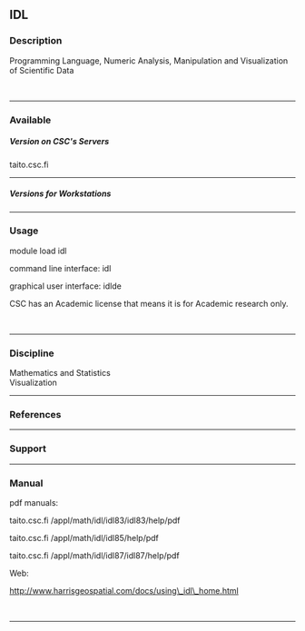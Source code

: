 ## IDL

### Description

Programming Language, Numeric Analysis, Manipulation and Visualization
of Scientific Data

 

------------------------------------------------------------------------

### Available

##### Version on CSC's Servers

taito.csc.fi

------------------------------------------------------------------------

##### Versions for Workstations

------------------------------------------------------------------------

### Usage

module load idl

command line interface: idl

graphical user interface: idlde

CSC has an Academic license that means it is for Academic research only.

 

------------------------------------------------------------------------

### Discipline

Mathematics and Statistics  
Visualization  

------------------------------------------------------------------------

### References

------------------------------------------------------------------------

### Support

------------------------------------------------------------------------

### Manual

pdf manuals:

taito.csc.fi /appl/math/idl/idl83/idl83/help/pdf

taito.csc.fi /appl/math/idl/idl85/help/pdf

taito.csc.fi /appl/math/idl/idl87/idl87/help/pdf

Web:

http://www.harrisgeospatial.com/docs/using\_idl\_home.html

 

------------------------------------------------------------------------
